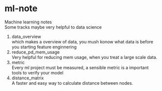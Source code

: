 # ml-note    
Machine learning notes    
Some tracks maybe very helpful to data science    
1. data_overview    
  which makes a overview of data, you mush konow what data is before you starting feature enginnering
2. reduce_pd_mem_usage    
  Very helpful for reducing mem usage, when you treat a large scale data.
3. metric    
  Every ml project must be measured, a sensible metric is a important tools to verify your model
4. distance_matrix    
  A faster and easy way to calculate distance between nodes.
